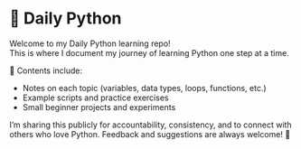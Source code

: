 # 🐍 Daily Python  

Welcome to my Daily Python learning repo!  
This is where I document my journey of learning Python one step at a time.  

📌 Contents include:  
- Notes on each topic (variables, data types, loops, functions, etc.)  
- Example scripts and practice exercises  
- Small beginner projects and experiments  

I’m sharing this publicly for accountability, consistency, and to connect with others who love Python. Feedback and suggestions are always welcome! 🚀  
